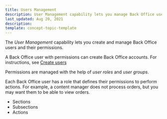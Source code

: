 ```yaml
---
title: Users Management
description: User Management capability lets you manage Back Office users.
last_updated: Aug 20, 2021
description:
template: concept-topic-template
---
```


The *User Management* capability lets you create and manage Back Office users and their permissions.

A Back Office user with permissions can create Back Office accounts. For instructions, see [Create users]()

Permissions are managed with the help of *user roles* and *user groups*.

Each Back Office user has a role that defines their permissions to perform actions. For example, a content manager does not process orders, but you may want them to be able to view orders. 

* Sections
* Subsections
* Actions
